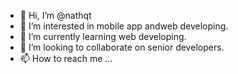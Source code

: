 - 👋 Hi, I’m @nathqt
- 👀 I’m interested in mobile app andweb developing.
- 🌱 I’m currently learning web developing.
- 💞️ I’m looking to collaborate on senior developers.
- 📫 How to reach me ...

<!---
nathqt/nathqt is a ✨ special ✨ repository because its `README.md` (this file) appears on your GitHub profile.
You can click the Preview link to take a look at your changes.
--->

